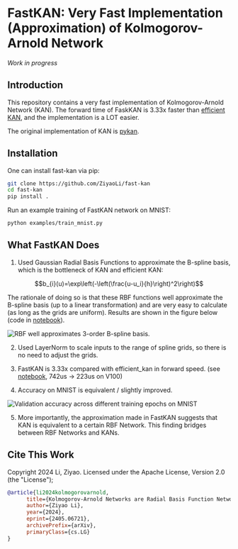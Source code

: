 # FastKAN: Very Fast Implementation (Approximation) of Kolmogorov-Arnold Network

*Work in progress*

## Introduction

This repository contains a very fast implementation of Kolmogorov-Arnold Network (KAN). The forward time of FaskKAN is 3.33x faster than [efficient KAN](https://github.com/Blealtan/efficient-kan), and the implementation is a LOT easier.

The original implementation of KAN is [pykan](https://github.com/KindXiaoming/pykan).

## Installation

One can install fast-kan via pip:

```bash
git clone https://github.com/ZiyaoLi/fast-kan
cd fast-kan
pip install .
```

Run an example training of FastKAN network on MNIST:

```bash
python examples/train_mnist.py
```

## What FastKAN Does

1. Used Gaussian Radial Basis Functions to approximate the B-spline basis, which is the bottleneck of KAN and efficient KAN:

$$b_{i}(u)=\exp\left(-\left(\frac{u-u_i}{h}\right)^2\right)$$

The rationale of doing so is that these RBF functions well approximate the B-spline basis (up to a linear transformation) and are very easy to calculate (as long as the grids are uniform). Results are shown in the figure below (code in [notebook](notebooks/draw_spline_basis.ipynb)). 

![RBF well approximates 3-order B-spline basis.](img/compare_basis.png)

2. Used LayerNorm to scale inputs to the range of spline grids, so there is no need to adjust the grids.

3. FastKAN is 3.33x compared with efficient_kan in forward speed. (see [notebook](notebooks/test_running_time.ipynb), 742us -> 223us on V100)

4. Accuracy on MNIST is equivalent / slightly improved.

![Validation accuracy across different training epochs on MNIST](img/val_curves.png)

5. More importantly, the approximation made in FastKAN suggests that KAN is equivalent to a certain RBF Network. This finding bridges between RBF Networks and KANs.


## Cite This Work

Copyright 2024 Li, Ziyao. Licensed under the Apache License, Version 2.0 (the "License");

```bibtex
@article{li2024kolmogorovarnold,
      title={Kolmogorov-Arnold Networks are Radial Basis Function Networks}, 
      author={Ziyao Li},
      year={2024},
      eprint={2405.06721},
      archivePrefix={arXiv},
      primaryClass={cs.LG}
}
```
